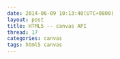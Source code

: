 ```yaml
---
date: 2014-06-09 10:13:40(UTC+0800)
layout: post
title: HTML5 -- canvas API
thread: 17
categories: canvas
tags: html5 canvas
---
```


